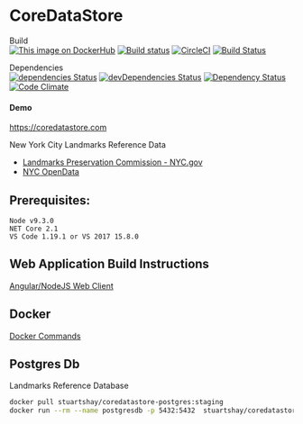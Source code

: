 # CoreDataStore

Build   
[![This image on DockerHub](https://img.shields.io/docker/pulls/stuartshay/coredatastore.svg)](https://hub.docker.com/r/stuartshay/coredatastore/) [![Build status](https://ci.appveyor.com/api/projects/status/4j2ebt69uw0e0wmg/branch/master?svg=true)](https://ci.appveyor.com/project/StuartShay/coredatastore/branch/master)
[![CircleCI](https://circleci.com/gh/stuartshay/CoreDataStore.svg?style=shield)](https://circleci.com/gh/stuartshay/CoreDataStore)
[![Build Status](https://travis-ci.org/stuartshay/CoreDataStore.svg?branch=master)](https://travis-ci.org/stuartshay/CoreDataStore)

Dependencies      
[![dependencies Status](https://david-dm.org/stuartshay/CoreDataStore/status.svg)](https://david-dm.org/stuartshay/CoreDataStore)
[![devDependencies Status](https://david-dm.org/stuartshay/CoreDataStore/dev-status.svg)](https://david-dm.org/stuartshay/CoreDataStore?type=dev) 
[![Dependency Status](https://dependencyci.com/github/stuartshay/CoreDataStore/badge)](https://dependencyci.com/github/stuartshay/CoreDataStore) 
[![Code Climate](https://codeclimate.com/github/stuartshay/CoreDataStore/badges/gpa.svg)](https://codeclimate.com/github/stuartshay/CoreDataStore)

#### Demo
https://coredatastore.com         

New York City Landmarks Reference Data     

- [Landmarks Preservation Commission - NYC.gov](http://www1.nyc.gov/site/lpc/index.page)
- [NYC OpenData](http://opendata.cityofnewyork.us/)   

## Prerequisites:
```
Node v9.3.0
NET Core 2.1
VS Code 1.19.1 or VS 2017 15.8.0
```


## Web Application Build Instructions
[Angular/NodeJS Web Client](https://github.com/stuartshay/CoreDataStore/tree/master/src/CoreDataStore.Web)


## Docker   

[Docker Commands](docker/README.md)      

## Postgres Db

Landmarks Reference Database    

```bash
docker pull stuartshay/coredatastore-postgres:staging 
docker run --rm --name postgresdb -p 5432:5432  stuartshay/coredatastore-postgres:staging 
```
